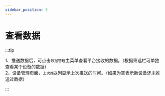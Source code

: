 ```yaml
---
sidebar_position: 5
---
```


# 查看数据

:::tip

1、推送数据后，可点击`数据管理`主菜单查看平台接收的数据。（根据筛选栏可单独查看某个设备的数据）  
2、设备管理页面，`上次推送`列显示上次推送的时间。（如果为空表示新设备还未推送过数据）

:::
